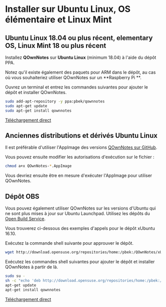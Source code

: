 # Installer sur Ubuntu Linux, OS élémentaire et Linux Mint

## Ubuntu Linux 18.04 ou plus récent, elementary OS, Linux Mint 18 ou plus récent

Installez **QOwnNotes** sur **Ubuntu Linux** (minimum 18.04) à l'aide du dépôt PPA.

Notez qu'il existe également des paquets pour ARM dans le dépôt, au cas où vous souhaiteriez utiliser QOwnNotes sur un **Raspberry Pi **.

Ouvrez un terminal et entrez les commandes suivantes pour ajouter le dépôt et installer QOwnNotes.

```bash
sudo add-apt-repository -y ppa:pbek/qownnotes
sudo apt-get update
sudo apt-get install qownnotes
```

[Téléchargement direct](https://launchpad.net/~pbek/+archive/ubuntu/qownnotes/+packages)

## Anciennes distributions et dérivés Ubuntu Linux

Il est préférable d'utiliser l'AppImage des versions [QOwnNotes sur GitHub](https://github.com/pbek/QOwnNotes/releases).

Vous pouvez ensuite modifier les autorisations d'exécution sur le fichier :

```bash
chmod a+x QOwnNotes-*.AppImage
```

Vous devriez ensuite être en mesure d'exécuter l'AppImage pour utiliser QOwnNotes.

## Dépôt OBS

Vous pouvez également utiliser QOwnNotes sur les versions d'Ubuntu qui ne sont plus mises à jour sur Ubuntu Launchpad. Utilisez les dépôts du [Open Build Service](https://build.opensuse.org/package/show/home:pbek:QOwnNotes/desktop).

Vous trouverez ci-dessous des exemples d'appels pour le dépôt xUbuntu 16.10.

Exécutez la commande shell suivante pour approuver le dépôt.

```bash
wget http://download.opensuse.org/repositories/home:/pbek:/QOwnNotes/xUbuntu_16.10/Release.key -O - | sudo apt-key add -
```

Exécutez les commandes shell suivantes pour ajouter le dépôt et installer QOwnNotes à partir de là.

```bash
sudo su -
sh -c "echo 'deb http://download.opensuse.org/repositories/home:/pbek:/QOwnNotes/xUbuntu_16.10/ /' >> /etc/apt/sources.list.d/qownnotes.list"
apt-get update
apt-get install qownnotes
```

[Téléchargement direct](https://download.opensuse.org/repositories/home:/pbek:/QOwnNotes/xUbuntu_16.10)
